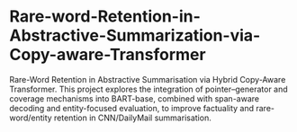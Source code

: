 # Rare-word-Retention-in-Abstractive-Summarization-via-Copy-aware-Transformer
Rare-Word Retention in Abstractive Summarisation via Hybrid Copy-Aware Transformer. This project explores the integration of pointer–generator and coverage mechanisms into BART-base, combined with span-aware decoding and entity-focused evaluation, to improve factuality and rare-word/entity retention in CNN/DailyMail summarisation.
